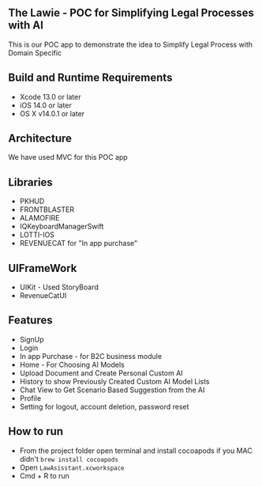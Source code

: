## The Lawie - POC for Simplifying Legal Processes with AI​
This is our POC app to demonstrate the idea to Simplify Legal Process with Domain Specific 

## Build and Runtime Requirements
+ Xcode 13.0 or later
+ iOS 14.0 or later
+ OS X v14.0.1 or later

## Architecture
 We have used MVC for this POC app
 
## Libraries
- PKHUD
- FRONTBLASTER
- ALAMOFIRE
- IQKeyboardManagerSwift
- LOTTI-IOS
- REVENUECAT for "In app purchase"

## UIFrameWork
- UIKit - Used StoryBoard
- RevenueCatUI

## Features
- SignUp
- Login
- In app Purchase - for B2C business module
- Home - For Choosing AI Models
- Upload Document and Create Personal Custom AI
- History to show Previously Created Custom AI Model Lists
- Chat View to Get Scenario Based Suggestion from the AI
- Profile
- Setting for logout, account deletion, password reset 


## How to run
- From the project folder open terminal and install cocoapods if you MAC didn't `brew install cocoapods`
- Open `LawAsisstant.xcworkspace`
- Cmd + R to run



